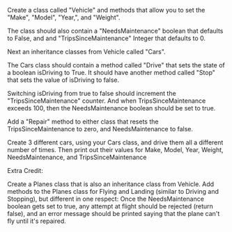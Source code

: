 Create a class called "Vehicle" and methods that allow you to set the "Make", "Model", "Year,", and "Weight".

The class should also contain a "NeedsMaintenance" boolean that defaults to False, and and "TripsSinceMaintenance" Integer that defaults
 to 0.

Next an inheritance classes from Vehicle called "Cars".

The Cars class should contain a method called "Drive" that sets the state of a boolean isDriving to True.  It should have another
 method called "Stop" that sets the value of isDriving to false.

Switching isDriving from true to false should increment the "TripsSinceMaintenance" counter. And when TripsSinceMaintenance exceeds 100, 
then the NeedsMaintenance boolean should be set to true.

Add a "Repair" method to either class that resets the TripsSinceMaintenance to zero, and NeedsMaintenance to false.

Create 3 different cars, using your Cars class, and drive them all a different number of times. Then print out their values for Make, Model, 
Year, Weight, NeedsMaintenance, and TripsSinceMaintenance

Extra Credit:

Create a Planes class that is also an inheritance class from Vehicle. Add methods to the Planes class for Flying and Landing (similar to 
Driving and Stopping), but different in one respect: Once the NeedsMaintenance boolean gets set to true, any attempt at flight should be 
rejected (return false), and an error message should be printed saying that the plane can't fly until it's repaired.